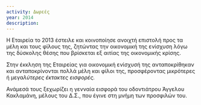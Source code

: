 ```yaml
---
activity: Δωρεές
year: 2014
description: 
---
```


Η Εταιρεία το 2013 έστειλε και κοινοποίησε ανοιχτή επιστολή προς τα μέλη και τους φίλους της, ζητώντας την οικονομική της ενίσχυση λόγω της δύσκολης θέσης που βρίσκεται εξ αιτίας της οικονομικής κρίσης.

Στην έκκληση της Εταιρείας για οικονομική ενίσχυσή της ανταποκρίθηκαν και ανταποκρίνονται πολλά μέλη και φίλοι της, προσφέροντας μικρότερες ή μεγα*λύτερες έκτακτες εισφορές.*

Ανάμεσά τους ξεχωρίζει η γενναία εισφορά του οδοντιάτρου Άγγελου Κακλαμάνη, μέλους του Δ.Σ., που έγινε στη μνήμη των προσφιλών του.
